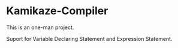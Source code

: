 # Kamikaze-Compiler
This is an one-man project.

Suport for Variable Declaring Statement and Expression Statement.
